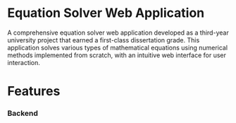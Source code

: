 # Equation Solver Web Application

A comprehensive equation solver web application developed 
as a third-year university project that earned a first-class dissertation grade. This application solves various types of mathematical equations 
using numerical methods implemented from scratch, with an intuitive web interface for user interaction.

# Features

### Backend


